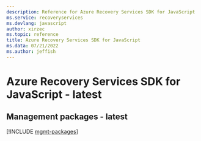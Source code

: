 ```yaml
---
description: Reference for Azure Recovery Services SDK for JavaScript
ms.service: recoveryservices
ms.devlang: javascript
author: xirzec
ms.topic: reference
title: Azure Recovery Services SDK for JavaScript
ms.data: 07/21/2022
ms.author: jeffish
---
```

# Azure Recovery Services SDK for JavaScript - latest

## Management packages - latest
[!INCLUDE [mgmt-packages](recovery-services-mgmt-index.md)]